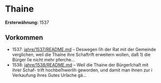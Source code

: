 # Thaine

**Ersterwähnung:** 1537

## Vorkommen
- 1537: [jahre/1537/README.md](../jahre/1537/README.md) – Deswegen ſih der Rat mit der Gemeinde verglichen, weil
die Thaine ihre Schaftrift erweitern wollen, daß 1) die
Bürger ſie nicht mehr pferche...
- 1538: [jahre/1538/README.md](../jahre/1538/README.md) – Weil die Thaine der Bürgerſchaſt mit ihrer Schaf-
trift hochbeſhwerlih geworden, und damit man ihnen zur i
Verkaufung ihres Gutes Urſache gä...
